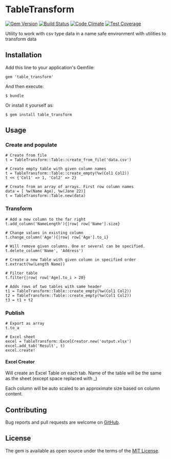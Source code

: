 # TableTransform
[![Gem Version](https://badge.fury.io/rb/table_transform.svg)](http://badge.fury.io/rb/table_transform)
[![Build Status](https://travis-ci.org/jonas-lantto/table_transform.svg)](https://travis-ci.org/jonas-lantto/table_transform)
[![Code Climate](https://codeclimate.com/github/jonas-lantto/table_transform/badges/gpa.svg)](https://codeclimate.com/github/jonas-lantto/table_transform)
[![Test Coverage](https://codeclimate.com/github/jonas-lantto/table_transform/badges/coverage.svg)](https://codeclimate.com/github/jonas-lantto/table_transform/coverage)

Utility to work with csv type data in a name safe environment with utilities to transform data

## Installation

Add this line to your application's Gemfile:

    gem 'table_transform'

And then execute:

    $ bundle

Or install it yourself as:

    $ gem install table_transform

## Usage

### Create and populate

    # Create from file
    t = TableTransform::Table::create_from_file('data.csv')

    # Create empty table with given column names 
    t = TableTransform::Table::create_empty(%w(Col1 Col2))
    t << {'Col1' => 1, 'Col2' => 2}

    # Create from an array of arrays. First row column names
    data = [ %w(Name Age), %w(Jane 22)]
    t = TableTransform::Table.new(data)

### Transform
    # Add a new column to the far right
    t.add_column('NameLength'){|row| row['Name'].size}

    # Change values in existing column
    t.change_column('Age'){|row| row['Age'].to_i}
    
    # Will remove given columns. One or several can be specified.
    t.delete_column('Name', 'Address')
    
    # Create a new Table with given column in specified order
    t.extract(%w(Length Name))
    
    # Filter table 
    t.filter{|row| row['Age].to_i > 20}

    # Adds rows of two tables with same header
    t1 = TableTransform::Table::create_empty(%w(Col1 Col2))
    t2 = TableTransform::Table::create_empty(%w(Col1 Col2))
    t3 = t1 + t2
    
 
### Publish
    # Export as array
    t.to_a

    # Excel sheet
    excel = TableTransform::ExcelCreator.new('output.xlsx')
    excel.add_tab('Result', t)
    excel.create!

#### Excel Creator
Will create an Excel Table on each tab. Name of the table will be the same as the sheet (except space replaced
with _)

Each column will be auto scaled to an approximate size based on column content.
     
## Contributing

Bug reports and pull requests are welcome on [GitHub](https://github.com/jonas-lantto/table_transform).


## License

The gem is available as open source under the terms of the [MIT License](http://opensource.org/licenses/MIT).

